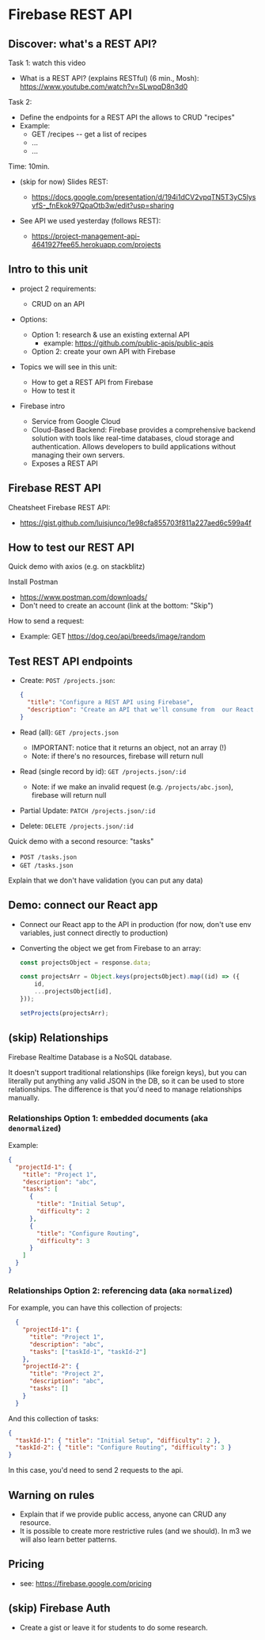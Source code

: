 

# Firebase REST API



## Discover: what's a REST API?

Task 1: watch this video 
- What is a REST API? (explains RESTful) (6 min., Mosh): https://www.youtube.com/watch?v=SLwpqD8n3d0

Task 2:
- Define the endpoints for a REST API the allows to CRUD "recipes"
- Example:
  - GET /recipes -- get a list of recipes
  - ...
  - ...

Time: 10min.


<!-- 

(Extra)

Some interesting content creators on youtube:
- https://www.youtube.com/@WebDevSimplified/playlists
- https://www.youtube.com/@programmingwithmosh/playlists
- https://www.youtube.com/@ColorCode-io/playlists
- https://www.youtube.com/@Fireship/playlists


-->


- (skip for now) Slides REST: 
  <!-- @LT: skip for now (we will see REST in detail in m3) -->
  - https://docs.google.com/presentation/d/194i1dCV2vpqTN5T3yC5lysvfS-_fnEkok97QpaOtb3w/edit?usp=sharing


- See API we used yesterday (follows REST): 
  - https://project-management-api-4641927fee65.herokuapp.com/projects



## Intro to this unit

- project 2 requirements: 
  - CRUD on an API

- Options:
  - Option 1: research & use an existing external API
    - example: https://github.com/public-apis/public-apis
  - Option 2: create your own API with Firebase

- Topics we will see in this unit:
  - How to get a REST API from Firebase
  - How to test it

- Firebase intro
  - Service from Google Cloud
  - Cloud-Based Backend: Firebase provides a comprehensive backend solution with tools like real-time databases, cloud storage and authentication. Allows developers to build applications without managing their own servers.
  - Exposes a REST API




## Firebase REST API

Cheatsheet Firebase REST API:
- https://gist.github.com/luisjunco/1e98cfa855703f811a227aed6c599a4f




## How to test our REST API

Quick demo with axios (e.g. on stackblitz)

Install Postman
  - https://www.postman.com/downloads/
  - Don't need to create an account (link at the bottom: "Skip")

How to send a request:
- Example: GET https://dog.ceo/api/breeds/image/random




## Test REST API endpoints


- Create: `POST /projects.json`:

  ```json
  {
    "title": "Configure a REST API using Firebase",
    "description": "Create an API that we'll consume from  our React App"
  }
  ```

  <!-- @LT: share URL and ask students to create a project  -->


- Read (all): `GET /projects.json`
  - IMPORTANT: notice that it returns an object, not an array (!)
  <!-- @LT: Explain / demo: in our React app, we want to convert this to an array -->
  - Note: if there's no resources, firebase will return null

- Read (single record by id): `GET /projects.json/:id`
  - Note: if we make an invalid request (e.g. `/projects/abc.json`), firebase will return null

- Partial Update: `PATCH /projects.json/:id`

- Delete: `DELETE /projects.json/:id`



Quick demo with a second resource: "tasks"
- `POST /tasks.json`
- `GET /tasks.json`

<!-- @LT skip relationships -->


Explain that we don't have validation (you can put any data)




## Demo: connect our React app

- Connect our React app to the API in production
  (for now, don't use env variables, just connect directly to production)


- Converting the object we get from Firebase to an array:

  ```jsx
  const projectsObject = response.data;

  const projectsArr = Object.keys(projectsObject).map((id) => ({
      id,
      ...projectsObject[id],
  }));

  setProjects(projectsArr);
  ```




## (skip) Relationships

Firebase Realtime Database is a NoSQL database.

It doesn't support traditional relationships (like foreign keys), but you can literally put anything any valid JSON in the DB, so it can be used to store relationships. The difference is that you'd need to manage relationships manually.


### Relationships Option 1: embedded documents (aka `denormalized`)

Example:

  ```json
  {
    "projectId-1": {
      "title": "Project 1",
      "description": "abc",
      "tasks": [
        {
          "title": "Initial Setup",
          "difficulty": 2
        },
        {
          "title": "Configure Routing",
          "difficulty": 3
        }
      ]
    }
  }
  ```


### Relationships Option 2: referencing data (aka `normalized`)


For example, you can have this collection of projects:

  ```json
    {
      "projectId-1": {
        "title": "Project 1",
        "description": "abc",
        "tasks": ["taskId-1", "taskId-2"]
      },
      "projectId-2": {
        "title": "Project 2",
        "description": "abc",
        "tasks": []
      }
    }
  ```

And this collection of tasks:

  ```json
  {
    "taskId-1": { "title": "Initial Setup", "difficulty": 2 },
    "taskId-2": { "title": "Configure Routing", "difficulty": 3 }
  }
  ```

In this case, you'd need to send 2 requests to the api.




## Warning on rules

- Explain that if we provide public access, anyone can CRUD any resource.
- It is possible to create more restrictive rules (and we should). In m3 we will also learn better patterns. 




## Pricing

- see: https://firebase.google.com/pricing 




## (skip) Firebase Auth

- Create a gist or leave it for students to do some research.

<!-- 

React Firebase Hooks:
- https://github.com/csfrequency/react-firebase-hooks


example project using react-firebase-hooks:
- https://github.com/alastairandthomas/iron-legacy
- note: uses Firestore + SDK instead of the rest api


Video from WebDevSimplified (1h)
- https://www.youtube.com/watch?v=PKwu15ldZ7k&t=34s
- uses: context API, private routes, etc
- note: this video is from 2020, some versions are outdated

-->


